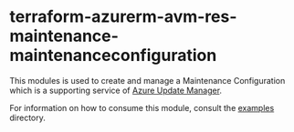 # terraform-azurerm-avm-res-maintenance-maintenanceconfiguration

This modules is used to create and manage a Maintenance Configuration which is a supporting service of [Azure Update Manager](https://learn.microsoft.com/en-us/azure/update-manager/).

For information on how to consume this module, consult the [examples](https://github.com/Azure/terraform-azurerm-avm-res-maintenance-maintenanceconfiguration/tree/main/examples) directory.
